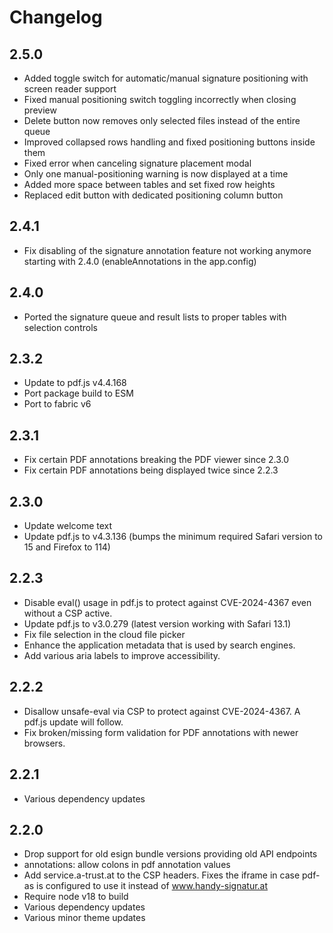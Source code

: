 # Changelog

## 2.5.0

* Added toggle switch for automatic/manual signature positioning with screen reader support
* Fixed manual positioning switch toggling incorrectly when closing preview
* Delete button now removes only selected files instead of the entire queue
* Improved collapsed rows handling and fixed positioning buttons inside them
* Fixed error when canceling signature placement modal
* Only one manual-positioning warning is now displayed at a time
* Added more space between tables and set fixed row heights
* Replaced edit button with dedicated positioning column button

## 2.4.1

* Fix disabling of the signature annotation feature not working anymore starting with 2.4.0 (enableAnnotations in the app.config)

## 2.4.0

* Ported the signature queue and result lists to proper tables with selection controls

## 2.3.2

* Update to pdf.js v4.4.168
* Port package build to ESM
* Port to fabric v6

## 2.3.1

* Fix certain PDF annotations breaking the PDF viewer since 2.3.0
* Fix certain PDF annotations being displayed twice since 2.2.3

## 2.3.0

* Update welcome text
* Update pdf.js to v4.3.136 (bumps the minimum required Safari version to 15 and Firefox to 114)

## 2.2.3

* Disable eval() usage in pdf.js to protect against CVE-2024-4367 even without a CSP active.
* Update pdf.js to v3.0.279 (latest version working with Safari 13.1)
* Fix file selection in the cloud file picker
* Enhance the application metadata that is used by search engines.
* Add various aria labels to improve accessibility.

## 2.2.2

* Disallow unsafe-eval via CSP to protect against CVE-2024-4367.
  A pdf.js update will follow.
* Fix broken/missing form validation for PDF annotations with newer browsers.

## 2.2.1

* Various dependency updates

## 2.2.0

* Drop support for old esign bundle versions providing old API endpoints
* annotations: allow colons in pdf annotation values
* Add service.a-trust.at to the CSP headers. Fixes the iframe in case pdf-as is
  configured to use it instead of www.handy-signatur.at
* Require node v18 to build
* Various dependency updates
* Various minor theme updates
